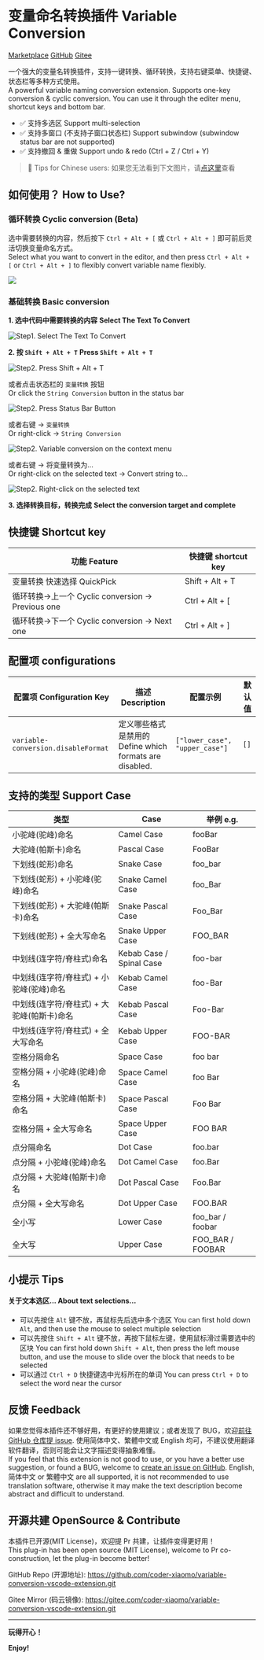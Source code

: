 # 变量命名转换插件 Variable Conversion

[Marketplace](https://marketplace.visualstudio.com/items?itemName=coder-xiaomo.variable-conversion) [GitHub](https://github.com/coder-xiaomo/variable-conversion-vscode-extension.git) [Gitee](https://gitee.com/coder-xiaomo/variable-conversion-vscode-extension.git)

一个强大的变量名转换插件，支持一键转换、循环转换，支持右键菜单、快捷键、状态栏等多种方式使用。<br>
A powerful variable naming conversion extension. Supports one-key conversion & cyclic conversion. You can use it through the editer menu, shortcut keys and bottom bar.

- ✅ 支持多选区 Support multi-selection
- ✅ 支持多窗口 (不支持子窗口状态栏) Support subwindow  (subwindow status bar are not supported)
- ✅ 支持撤回 & 重做 Support undo & redo (Ctrl + Z / Ctrl + Y)

> 🔭 Tips for Chinese users: 如果您无法看到下文图片，请[点这里](https://gitee.com/coder-xiaomo/variable-conversion-vscode-extension/blob/main/README.md)查看

## 如何使用？ How to Use?

### 循环转换 Cyclic conversion (Beta)

选中需要转换的内容，然后按下 `Ctrl + Alt + [` 或 `Ctrl + Alt + ]` 即可前后灵活切换变量命名方式。 <br>
Select what you want to convert in the editor, and then press `Ctrl + Alt + [` or `Ctrl + Alt + ]` to flexibly convert variable name flexibly.

![](image/cyclic-conversion.gif)

### 基础转换 Basic conversion

**1. 选中代码中需要转换的内容** **Select The Text To Convert**

![Step1. Select The Text To Convert](image/step1-select-the-text-to-convert.gif)

**2. 按 `Shift + Alt + T`** **Press `Shift + Alt + T`**

![Step2. Press Shift + Alt + T](image/step2-press-shift-alt-t.gif)

或者点击状态栏的 `变量转换` 按钮<br>
Or click the `String Conversion` button in the status bar

![Step2. Press Status Bar Button](image/step2-press-status-bar-button.png)

或者右键 -> `变量转换`<br>
Or right-click -> `String Conversion`

![Step2. Variable conversion on the context menu](image/step2-variable-conversion-on-context-menu.png)

或者右键 -> 将变量转换为... <br>
Or right-click on the selected text -> Convert string to...

![Step2. Right-click on the selected text](image/step2-right-click-on-the-selected-text.gif)

**3. 选择转换目标，转换完成** **Select the conversion target and complete**

## 快捷键 Shortcut key

| 功能 Feature                                     | 快捷键 shortcut key |
| ------------------------------------------------ | ------------------- |
| 变量转换 快速选择 QuickPick                      | Shift + Alt + T     |
| 循环转换→上一个 Cyclic conversion → Previous one | Ctrl + Alt + [      |
| 循环转换→下一个 Cyclic conversion → Next one     | Ctrl + Alt + ]      |

## 配置项 configurations

| 配置项 Configuration Key            | 描述 Description                                             | 配置示例                       | 默认值 |
| ----------------------------------- | ------------------------------------------------------------ | ------------------------------ | ------ |
| `variable-conversion.disableFormat` | 定义哪些格式是禁用的<br />Define which formats are disabled. | `["lower_case", "upper_case"]` | `[]`   |

## 支持的类型 Support Case

| 类型                                       | Case                     | 举例 e.g.        |
| ------------------------------------------ | ------------------------ | ---------------- |
| 小驼峰(驼峰)命名                           | Camel Case               | fooBar           |
| 大驼峰(帕斯卡)命名                         | Pascal Case              | FooBar           |
| 下划线(蛇形)命名                           | Snake Case               | foo_bar          |
| 下划线(蛇形) + 小驼峰(驼峰)命名            | Snake Camel Case         | foo_Bar          |
| 下划线(蛇形) + 大驼峰(帕斯卡)命名          | Snake Pascal Case        | Foo_Bar          |
| 下划线(蛇形) + 全大写命名                  | Snake Upper Case         | FOO_BAR          |
| 中划线(连字符/脊柱式)命名                  | Kebab Case / Spinal Case | foo-bar          |
| 中划线(连字符/脊柱式) + 小驼峰(驼峰)命名   | Kebab Camel Case         | foo-Bar          |
| 中划线(连字符/脊柱式) + 大驼峰(帕斯卡)命名 | Kebab Pascal Case        | Foo-Bar          |
| 中划线(连字符/脊柱式) + 全大写命名         | Kebab Upper Case         | FOO-BAR          |
| 空格分隔命名                               | Space Case               | foo bar          |
| 空格分隔 + 小驼峰(驼峰)命名                | Space Camel Case         | foo Bar          |
| 空格分隔 + 大驼峰(帕斯卡)命名              | Space Pascal Case        | Foo Bar          |
| 空格分隔 + 全大写命名                      | Space Upper Case         | FOO BAR          |
| 点分隔命名                                 | Dot Case                 | foo.bar          |
| 点分隔 + 小驼峰(驼峰)命名                  | Dot Camel Case           | foo.Bar          |
| 点分隔 + 大驼峰(帕斯卡)命名                | Dot Pascal Case          | Foo.Bar          |
| 点分隔 + 全大写命名                        | Dot Upper Case           | FOO.BAR          |
| 全小写                                     | Lower Case               | foo_bar / foobar |
| 全大写                                     | Upper Case               | FOO_BAR / FOOBAR |

## 小提示 Tips

#### 关于文本选区... About text selections...

- 可以先按住 `Alt` 键不放，再鼠标先后选中多个选区
  You can first hold down `Alt`, and then use the mouse to select multiple selection
- 可以先按住 `Shift + Alt` 键不放，再按下鼠标左键，使用鼠标滑过需要选中的区块
  You can first hold down `Shift + Alt`, then press the left mouse button, and use the mouse to slide over the block that needs to be selected
- 可以通过 `Ctrl + D` 快捷键选中光标所在的单词
  You can press `Ctrl + D` to select the word near the cursor

## 反馈 Feedback

如果您觉得本插件还不够好用，有更好的使用建议；或者发现了 BUG，欢迎[前往 GitHub 仓库提 issue](https://github.com/coder-xiaomo/variable-conversion-vscode-extension/issues). 使用简体中文、繁體中文或 English 均可，不建议使用翻译软件翻译，否则可能会让文字描述变得抽象难懂。<br>
If you feel that this extension is not good to use, or you have a better use suggestion, or found a BUG, welcome to [create an issue on GitHub](https://github.com/coder-xiaomo/variable-conversion-vscode-extension/issues). English, 简体中文 or 繁體中文 are all supported, it is not recommended to use translation software, otherwise it may make the text description become abstract and difficult to understand.

## 开源共建 OpenSource & Contribute

本插件已开源(MIT License)，欢迎提 Pr 共建，让插件变得更好用！<br>
This plug-in has been open source (MIT License), welcome to Pr co-construction, let the plug-in become better!

GitHub Repo (开源地址): https://github.com/coder-xiaomo/variable-conversion-vscode-extension.git

Gitee Mirror (码云镜像): https://gitee.com/coder-xiaomo/variable-conversion-vscode-extension.git

-----

**玩得开心！**

**Enjoy!**
